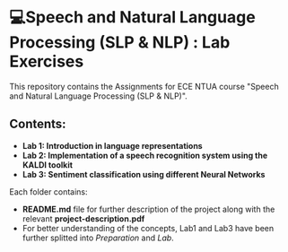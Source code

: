 # 💻Speech and Natural Language Processing (SLP & NLP) : Lab Exercises
This repository contains the Assignments for ECE NTUA course "Speech and Natural Language Processing (SLP & NLP)".
## Contents:
* **Lab 1: Introduction in language representations**
* **Lab 2: Implementation of a speech recognition system using the KALDI toolkit**
* **Lab 3: Sentiment classification using different Neural Networks**

Each folder contains:
  * **README.md** file for further description of the project along with the relevant **project-description.pdf**
  * For better understanding of the concepts, Lab1 and Lab3 have been further splitted into *Preparation* and *Lab*.
